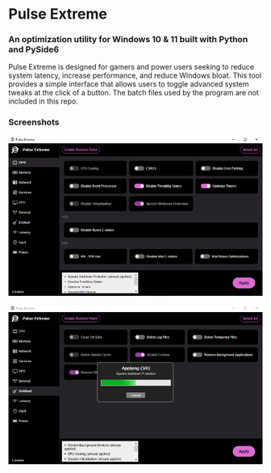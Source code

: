 # Pulse Extreme
### An optimization utility for Windows 10 & 11 built with Python and PySide6

Pulse Extreme is designed for gamers and power users seeking to reduce system latency, increase performance, and reduce Windows bloat.
This tool provides a simple interface that allows users to toggle advanced system tweaks at the click of a button.
The batch files used by the program are not included in this repo. 

### Screenshots

![Screenshot showing basic use](screenshot_1.png)

![Screenshot showing tweaks being applied](screenshot_2.png)